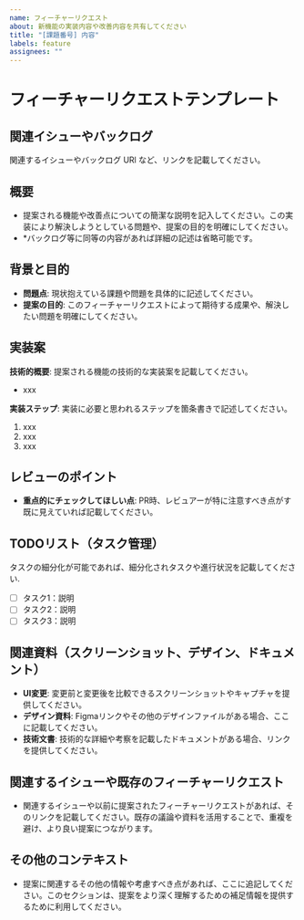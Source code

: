 ```yaml
---
name: フィーチャーリクエスト
about: 新機能の実装内容や改善内容を共有してください
title: "[課題番号] 内容"
labels: feature
assignees: ""
---
```


# フィーチャーリクエストテンプレート

## 関連イシューやバックログ

関連するイシューやバックログ URl など、リンクを記載してください。

## 概要

- 提案される機能や改善点についての簡潔な説明を記入してください。この実装により解決しようとしている問題や、提案の目的を明確にしてください。
- \*バックログ等に同等の内容があれば詳細の記述は省略可能です。

## 背景と目的

- **問題点**: 現状抱えている課題や問題を具体的に記述してください。
- **提案の目的**: このフィーチャーリクエストによって期待する成果や、解決したい問題を明確にしてください。

## 実装案

**技術的概要**: 提案される機能の技術的な実装案を記載してください。

- xxx

**実装ステップ**: 実装に必要と思われるステップを箇条書きで記述してください。

1. xxx
1. xxx
1. xxx

## レビューのポイント

- **重点的にチェックしてほしい点**: PR時、レビュアーが特に注意すべき点がす既に見えていれば記載してください。

## TODOリスト（タスク管理）

タスクの細分化が可能であれば、細分化されタスクや進行状況を記載してください.

- [ ] タスク1：説明
- [ ] タスク2：説明
- [ ] タスク3：説明

## 関連資料（スクリーンショット、デザイン、ドキュメント）

- **UI変更**: 変更前と変更後を比較できるスクリーンショットやキャプチャを提供してください。
- **デザイン資料**: Figmaリンクやその他のデザインファイルがある場合、ここに記載してください。
- **技術文書**: 技術的な詳細や考察を記載したドキュメントがある場合、リンクを提供してください。

## 関連するイシューや既存のフィーチャーリクエスト

- 関連するイシューや以前に提案されたフィーチャーリクエストがあれば、そのリンクを記載してください。既存の議論や資料を活用することで、重複を避け、より良い提案につながります。

## その他のコンテキスト

- 提案に関連するその他の情報や考慮すべき点があれば、ここに追記してください。このセクションは、提案をより深く理解するための補足情報を提供するために利用してください。
